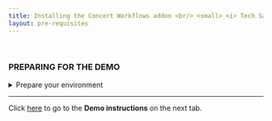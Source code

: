 ```yaml
---
title: Installing the Concert Workflows addon <br/> <small> <i> Tech Sales enablement </i> </small>
layout: pre-requisites
---
```


<span id="top"></span>

<br/>

### **PREPARING FOR THE DEMO**

<details markdown="1">

<summary>Prepare your environment</summary>

• <a href="https://techzone.ibm.com/collection/tech-zone-certified-base-images/journey-watsonx" target="_blank" rel="noreferrer">IBM Concert 1.0.4 Techzone VM</a> <br/>

</details>

***

Click [here](demo-instructions) to go to the **Demo instructions** on the next tab.